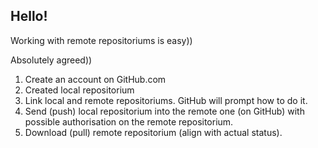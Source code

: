 ## Hello!

Working with remote repositoriums is easy))

Absolutely agreed))

1. Create an account on GitHub.com
2. Created local repositorium
3. Link local and remote repositoriums. GitHub will prompt how to do it.
4. Send (push) local repositorium into the remote one (on GitHub) with possible authorisation on the remote repositorium.
5. Download (pull) remote repositorium (align with actual status).